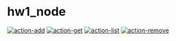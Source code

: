 # hw1_node

<a href="https://ibb.co/nw9Nm8F"><img src="https://i.ibb.co/nw9Nm8F/action-add.jpg" alt="action-add"></a>
<a href="https://ibb.co/4ZN14MD"><img src="https://i.ibb.co/4ZN14MD/action-get.jpg" alt="action-get"></a>
<a href="https://ibb.co/N96CM2X"><img src="https://i.ibb.co/N96CM2X/action-list.jpg" alt="action-list"></a>
<a href="https://ibb.co/b17TDhZ"><img src="https://i.ibb.co/b17TDhZ/action-remove.jpg" alt="action-remove"></a>
